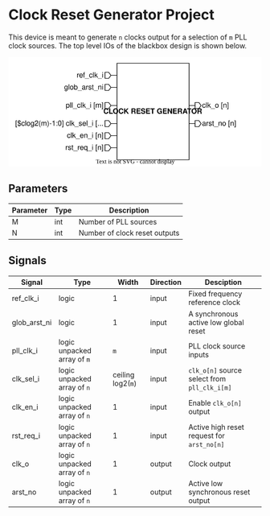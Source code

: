 # Clock Reset Generator Project
This device is meant to generate `n` clocks output for a selection of `m` PLL clock sources. The top level IOs of the blackbox design is shown below.

<img src=docs/top_IO.svg>

## Parameters
| Parameter | Type | Description                   |
|-----------|------|-------------------------------|
| M         | int  | Number of PLL sources         |
| N         | int  | Number of clock reset outputs |

## Signals
| Signal       | Type                        | Width             | Direction | Desciption                                        |
|--------------|-----------------------------|-------------------|-----------|---------------------------------------------------|
| ref_clk_i    | logic                       | 1                 | input     | Fixed frequency reference clock                   |
| glob_arst_ni | logic                       | 1                 | input     | A synchronous active low global reset             |
| pll_clk_i    | logic unpacked array of `m` | `m`               | input     | PLL clock source inputs                           |
| clk_sel_i    | logic unpacked array of `n` | ceiling log2(`m`) | input     | `clk_o[n]` source select from `pll_clk_i[m]`      |
| clk_en_i     | logic unpacked array of `n` | 1                 | input     | Enable `clk_o[n]` output                          |
| rst_req_i    | logic unpacked array of `n` | 1                 | input     | Active high reset request for `arst_no[n]`        |
| clk_o        | logic unpacked array of `n` | 1                 | output    | Clock output                                      |
| arst_no      | logic unpacked array of `n` | 1                 | output    | Active low synchronous reset output               |
